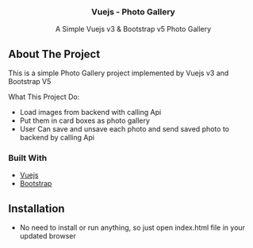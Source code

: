 <h3 align="center">Vuejs - Photo Gallery</h3>

  <p align="center">
    A Simple Vuejs v3 & Bootstrap v5 Photo Gallery
</p>


<!-- ABOUT THE PROJECT -->
## About The Project

This is a simple Photo Gallery project implemented by Vuejs v3 and Bootstrap V5

What This Project Do:
* Load images from backend with calling Api
* Put them in card boxes as photo gallery
* User Can save and unsave each photo and send saved photo to backend by calling Api


### Built With

* [Vuejs](https://v3.vuejs.org/)
* [Bootstrap](https://getbootstrap.com)


<!-- Installation -->
## Installation
* No need to install or run anything, so just open index.html file in your updated browser
